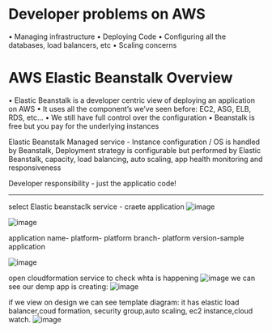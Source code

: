 # Developer problems on AWS

• Managing infrastructure
• Deploying Code
• Configuring all the databases, load balancers, etc
• Scaling concerns

# AWS Elastic Beanstalk Overview 

• Elastic Beanstalk is a developer centric view of deploying an application on AWS
• It uses all the component’s we’ve seen before: EC2, ASG, ELB, RDS, etc...
• We still have full control over the configuration
• Beanstalk is free but you pay for the underlying instances

Elastic Beanstalk Managed service - Instance configuration / OS is handled by Beanstalk, Deployment strategy is configurable but performed by Elastic Beanstalk, capacity, load balancing, auto scaling, app health monitoring and responsiveness

Developer responsibility - just the applicatio code!
___
select Elastic beanstaclk service - craete application
![image](https://user-images.githubusercontent.com/107784718/213115154-12a25bae-659b-49d5-8d68-ab2b00062bf9.png)

![image](https://user-images.githubusercontent.com/107784718/213115419-3f6d4a42-65ed-4f39-836a-1ed66a0e534c.png)

application name- platform- platform branch- platform version-sample application

![image](https://user-images.githubusercontent.com/107784718/213115613-12402aff-b3b1-4551-9ad8-7551dde2d1a3.png)

open cloudformation service to check whta is happening
![image](https://user-images.githubusercontent.com/107784718/213115921-d3b2ca47-90f2-414a-89ba-3700e114cce6.png)
we can see our demp app is creating:
![image](https://user-images.githubusercontent.com/107784718/213116151-7f6c18fc-2803-4b76-a0d7-9a41602666c5.png)

if we view on design we can see template diagram: it has elastic load balancer,coud formation, security group,auto scaling, ec2 instance,cloud watch.
![image](https://user-images.githubusercontent.com/107784718/213116445-7d03ba63-a78d-4a8f-8228-1fa94bfab891.png)
